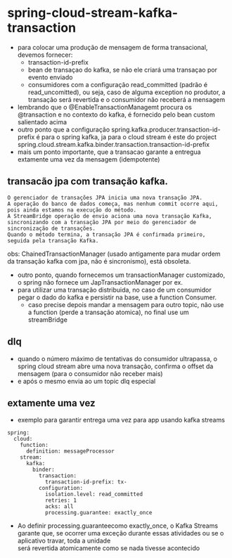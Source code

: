 # spring-cloud-stream-kafka-transaction

- para colocar uma produção de mensagem de forma transacional, devemos fornecer:
  - transaction-id-prefix 
  - bean de transaçao do kafka, se não ele criará uma transaçao por evento enviado
  - consumidores com a configuração read_committed (padrão é read_uncomitted), ou seja, caso de alguma exception no produtor, a transação será revertida e o consumidor não receberá a mensagem
- lembrando que o @EnableTransactionManagemt procura os @transaction e no contexto do kafka, é fornecido pelo bean custom salientado acima
- outro ponto que a configuração spring.kafka.producer.transaction-id-prefix é para o spring kafka, ja para o cloud stream é este do project spring.cloud.stream.kafka.binder.transaction.transaction-id-prefix
- mais um ponto importante, que a transacao garante a entregua extamente uma vez da mensagem (idempotente)

## transacão jpa com transação kafka.
```
O gerenciador de transações JPA inicia uma nova transação JPA.
A operação do banco de dados começa, mas nenhum commit ocorre aqui, pois ainda estamos na execução do método.
A StreamBridge operação de envio aciona uma nova transação Kafka, sincronizando com a transação JPA por meio do gerenciador de sincronização de transações.
Quando o método termina, a transação JPA é confirmada primeiro, seguida pela transação Kafka.
```
obs:  ChainedTransactionManager (usado antigamente para mudar ordem  da transação kafka com jpa, não é sincronismo), está obsoleta.
- outro ponto, quando fornecemos um transactionManager customizado, o spring não fornece um JapTransactionManager por ex.
- para utilizar uma transação distribuida, no caso de um consumidor pegar o dado do kafka e persistir na base, use a function Consumer.
  - caso precise depois mandar a mensagem para outro topic, não use a function (perde a transação atomica), no final use um streamBridge 
 

## dlq
- quando o número máximo de tentativas do consumidor ultrapassa, o spring cloud stream abre uma nova transação, confirma o offset da mensagem (para o consumidor não receber mais)
- e após o mesmo envia ao um topic dlq especial

## extamente uma vez
- exemplo para garantir entrega uma vez para app usando kafka streams
```
spring:
  cloud:
    function:
      definition: messageProcessor
    stream:
      kafka:
        binder:
          transaction:
            transaction-id-prefix: tx-
          configuration:
            isolation.level: read_committed
            retries: 1
            acks: all
            processing.guarantee: exactly_once
```
- Ao definir processing.guaranteecomo exactly_once, o Kafka Streams garante que, se ocorrer uma exceção durante essas atividades ou se o aplicativo travar, toda a unidade  
  será revertida atomicamente como se nada tivesse acontecido
  